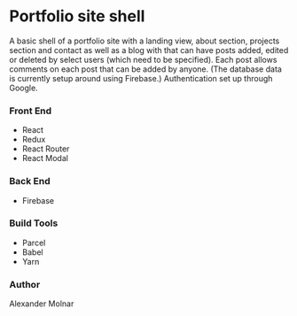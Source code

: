 # Portfolio site shell

A basic shell of a portfolio site with a landing view, about section, projects section and contact as well as a blog with that can have posts added, edited or deleted by select users (which need to be specified). Each post allows comments on each post that can be added by anyone. (The database data is currently setup around using Firebase.) Authentication set up through Google.

### Front End

* React
* Redux
* React Router
* React Modal

### Back End

* Firebase

### Build Tools

* Parcel
* Babel
* Yarn

### Author

Alexander Molnar